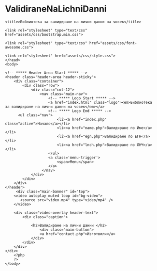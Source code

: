 # ValidiraneNaLichniDanni



 <html>
      <head>
        <meta charset="UTF-8">
    <meta name="viewport" content="width=device-width, initial-scale=1, shrink-to-fit=no">
    <meta name="description" content="">
    <meta name="author" content="">
    <link href="https://fonts.googleapis.com/css?family=Poppins:100,100i,200,200i,300,300i,400,400i,500,500i,600,600i,700,700i,800,800i,900,900i&display=swap" rel="stylesheet">

    <title>Библиотека за валидиране на лични данни на човек</title>

    <link rel="stylesheet" type="text/css" href="assets/css/bootstrap.min.css">

    <link rel="stylesheet" type="text/css" href="assets/css/font-awesome.css">

    <link rel="stylesheet" href="assets/css/style.css">
    </head>
    <body>
        
    <!-- ***** Header Area Start ***** -->
    <header class="header-area header-sticky">
        <div class="container">
            <div class="row">
                <div class="col-12">
                    <nav class="main-nav">
                        <!-- ***** Logo Start ***** -->
                        <a href="index.html" class="logo"><em>Библиотека за валидиране на лични данни на човек</em></a>
                        <!-- ***** Logo End ***** -->
          <ul class="nav">
                            <li><a href="index.php" class="active">Начало</a></li>
                            <li><a href="name.php">Валидиране по Име</a></li>
                            <li><a href="egn.php">Валидиране по ЕГН</a></li>
                            <li><a href="lnch.php">Валидиране по ЛНЧ</a></li> 
                        </ul>        
                        <a class='menu-trigger'>
                            <span>Menu</span>
                        </a>
                     </nav>
                </div>
            </div>
        </div>
    </header>
         <div class="main-banner" id="top">
        <video autoplay muted loop id="bg-video">
           <source src="video.mp4" type="video/mp4" />
        </video>

        <div class="video-overlay header-text">
            <div class="caption">
  
                <h2>Валидиране на лични данни </h2>
                    <div class="main-button">
                    <a href="contact.php">Изготвили</a>
                </div>
            </div>
        </div>
    </div>
        <?php
        ?>
    </body>
</html>
